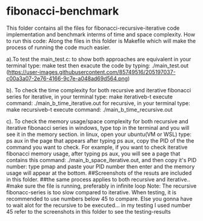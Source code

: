 
# fibonacci-benchmark

This folder contains all the files for fibonacci-recursive-iterative code implementation and benchmark interms of time and space complexity.
How to run this code: Along the files in this folder is Makefile which will make the process of running the code much easier.

a).To test the main_test.c: to show both approaches are equivalent 
                in your terminal type: make test 
                then exacute the code by typing: ./main_test.out
                (https://user-images.githubusercontent.com/85749516/205197037-c00a3a07-2e76-4166-9c7e-a048ad69d564.png)
                
b). To check the time complexity for both recursive and iterative fibonacci series 
                for iterative, in your terminal type: make iterativeb-t execute command: ./main_b_time_iterative.out 
                for recursive, in your terminal type: make recursiveb-t execute command: ./main_b_time_recursive.out
                
c). To check the memory usage/space complexity for both recursive and iterative fibonacci series 
                in windows, type top in the terminal and you will see it in the memory section. 
                in linux, open your ubuntu(VM or WSL) type: ps aux in the page that appears after typing ps aux, copy the PID of the the command you want to check. For example, if you want to check iterative fibonacci memory usage, after typing ps aux, you will see a page that contains this command: ./main_b_space_iterative.out, and then copy it's PID number: 
                type pmap and paste your PID number then enter and the memory usage will appear at the bottom.
                ##Screenshots of the resuts are included in this folder. 
                ##the same process applies to both recursive and iterative.. 
                #make sure the file is running, preferably in infinite loop 
                Note: The recursive fibonacc-series is too slow compared to iterative. When testing, it is recommended to use numbers below 45 to compare.
                Else you gonna have to wait alot for the recursive to be executed... in my testing I used number 45 refer to the screenshots in this folder to see the testing-results

